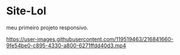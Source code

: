 



# Site-Lol
meu primeiro projeto responsivo. 

https://user-images.githubusercontent.com/119519463/216841660-9fe54be0-c895-4330-a800-6271ffdd40d3.mp4
